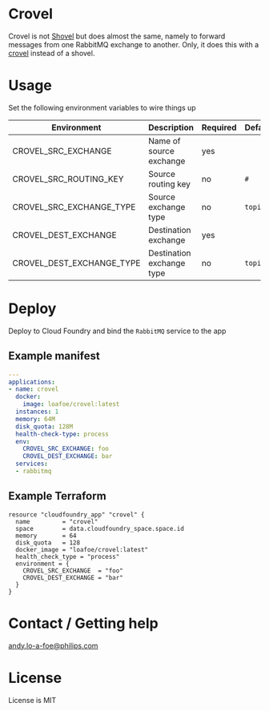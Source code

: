 # Crovel
Crovel is not [Shovel](https://www.rabbitmq.com/shovel.html) but does almost the same, namely to forward messages from one RabbitMQ exchange to another. Only, it does this with a [crovel](https://www.urbandictionary.com/define.php?term=Crovel) instead of a shovel.

# Usage
Set the following environment variables to wire things up

| Environment | Description | Required | Default |
|-------------|-------------|----------|---------| 
| CROVEL_SRC_EXCHANGE | Name of source exchange | yes |  |
| CROVEL_SRC_ROUTING_KEY | Source routing key | no | `#` |
| CROVEL_SRC_EXCHANGE_TYPE | Source exchange type | no | `topic` |
| CROVEL_DEST_EXCHANGE | Destination exchange | yes | |
| CROVEL_DEST_EXCHANGE_TYPE | Destination exchange type | no | `topic` |

# Deploy
Deploy to Cloud Foundry and bind the `RabbitMQ` service to the app

## Example manifest
```yaml
---
applications:
- name: crovel
  docker:
    image: loafoe/crovel:latest
  instances: 1
  memory: 64M
  disk_quota: 128M
  health-check-type: process
  env:
    CROVEL_SRC_EXCHANGE: foo
    CROVEL_DEST_EXCHANGE: bar
  services:
  - rabbitmq
```

## Example Terraform
```hcl
resource "cloudfoundry_app" "crovel" {
  name         = "crovel"
  space        = data.cloudfoundry_space.space.id
  memory       = 64
  disk_quota   = 128
  docker_image = "loafoe/crovel:latest"
  health_check_type = "process"
  environment = {
    CROVEL_SRC_EXCHANGE  = "foo"
    CROVEL_DEST_EXCHANGE = "bar"
  }
}

```

# Contact / Getting help
andy.lo-a-foe@philips.com

# License
License is MIT
